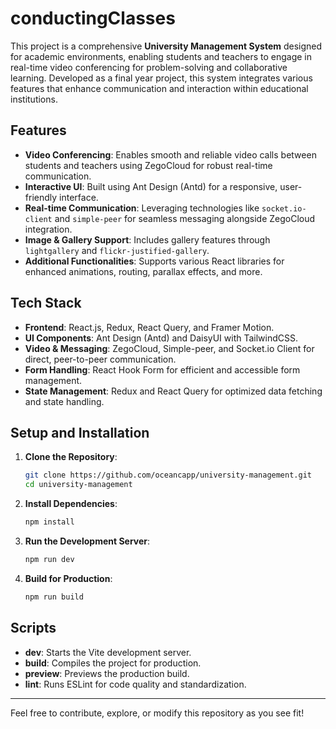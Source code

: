 # conductingClasses

This project is a comprehensive **University Management System** designed for academic environments, enabling students and teachers to engage in real-time video conferencing for problem-solving and collaborative learning. Developed as a final year project, this system integrates various features that enhance communication and interaction within educational institutions.

## Features

- **Video Conferencing**: Enables smooth and reliable video calls between students and teachers using ZegoCloud for robust real-time communication.
- **Interactive UI**: Built using Ant Design (Antd) for a responsive, user-friendly interface.
- **Real-time Communication**: Leveraging technologies like `socket.io-client` and `simple-peer` for seamless messaging alongside ZegoCloud integration.
- **Image & Gallery Support**: Includes gallery features through `lightgallery` and `flickr-justified-gallery`.
- **Additional Functionalities**: Supports various React libraries for enhanced animations, routing, parallax effects, and more.

## Tech Stack

- **Frontend**: React.js, Redux, React Query, and Framer Motion.
- **UI Components**: Ant Design (Antd) and DaisyUI with TailwindCSS.
- **Video & Messaging**: ZegoCloud, Simple-peer, and Socket.io Client for direct, peer-to-peer communication.
- **Form Handling**: React Hook Form for efficient and accessible form management.
- **State Management**: Redux and React Query for optimized data fetching and state handling.

## Setup and Installation

1. **Clone the Repository**:
    ```bash
    git clone https://github.com/oceancapp/university-management.git
    cd university-management
    ```

2. **Install Dependencies**:
    ```bash
    npm install
    ```

3. **Run the Development Server**:
    ```bash
    npm run dev
    ```

4. **Build for Production**:
    ```bash
    npm run build
    ```

## Scripts

- **dev**: Starts the Vite development server.
- **build**: Compiles the project for production.
- **preview**: Previews the production build.
- **lint**: Runs ESLint for code quality and standardization.

---

Feel free to contribute, explore, or modify this repository as you see fit!

